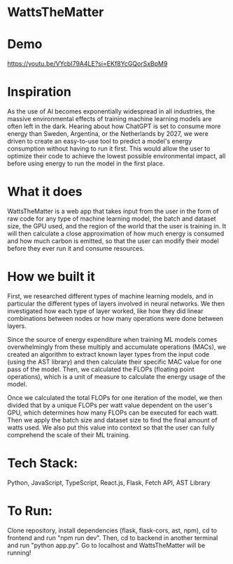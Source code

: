 # WattsTheMatter

# Demo
https://youtu.be/VYcbI79A4LE?si=EKf8YcGQorSxBpM9

# Inspiration
As the use of AI becomes exponentially widespread in all industries, the massive environmental effects of training machine learning models are often left in the dark. Hearing about how ChatGPT is set to consume more energy than Sweden, Argentina, or the Netherlands by 2027, we were driven to create an easy-to-use tool to predict a model's energy consumption without having to run it first. This would allow the user to optimize their code to achieve the lowest possible environmental impact, all before using energy to run the model in the first place.

# What it does
WattsTheMatter is a web app that takes input from the user in the form of raw code for any type of machine learning model, the batch and dataset size, the GPU used, and the region of the world that the user is training in. It will then calculate a close approximation of how much energy is consumed and how much carbon is emitted, so that the user can modify their model before they ever run it and consume resources.

# How we built it
First, we researched different types of machine learning models, and in particular the different types of layers involved in neural networks. We then investigated how each type of layer worked, like how they did linear combinations between nodes or how many operations were done between layers.

Since the source of energy expenditure when training ML models comes overwhelmingly from these multiply and accumulate operations (MACs), we created an algorithm to extract known layer types from the input code (using the AST library) and then calculate their specific MAC value for one pass of the model. Then, we calculated the FLOPs (floating point operations), which is a unit of measure to calculate the energy usage of the model.

Once we calculated the total FLOPs for one iteration of the model, we then divided that by a unique FLOPs per watt value dependent on the user's GPU, which determines how many FLOPs can be executed for each watt. Then we apply the batch size and dataset size to find the final amount of watts used. We also put this value into context so that the user can fully comprehend the scale of their ML training.

# Tech Stack:
Python, JavaScript, TypeScript, React.js, Flask, Fetch API, AST Library

# To Run:
Clone repository, install dependencies (flask, flask-cors, ast, npm), cd to frontend and run "npm run dev". Then, cd to backend in another terminal and run "python app.py". Go to localhost and WattsTheMatter will be running!
